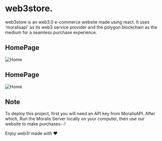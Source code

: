 
# web3store.

web3store is an web3.0 e-commerce website made using react. It uses 'moralisapi' as its web3 service provider and the polygon blockchain as the medium for a seamless purchase experience.




## HomePage

![Home](https://github.com/zakm7/FYProject-Grp12/assets/73174780/984f0a6c-e96f-4fea-a0d1-4fc28ee33283)

## HomePage

![Home](https://github.com/zakm7/FYProject-Grp12/assets/73174780/984f0a6c-e96f-4fea-a0d1-4fc28ee33283)


## Note

To deploy this project, first you will need an API key from MoralisAPI. After which, Run the Moralis Server locally on your computer, then use our website to make purchases--!

Enjoy web3!
made with ❤️
